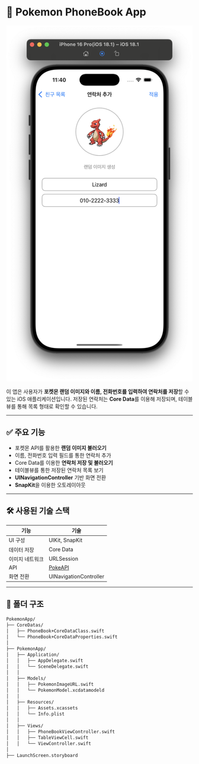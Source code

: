 # 📱 Pokemon PhoneBook App
![alt text](image.png)

이 앱은 사용자가 **포켓몬 랜덤 이미지와 이름, 전화번호를 입력하여 연락처를 저장**할 수 있는 iOS 애플리케이션입니다. 저장된 연락처는 **Core Data**를 이용해 저장되며, 테이블뷰를 통해 목록 형태로 확인할 수 있습니다.

---

## ✅ 주요 기능

- 포켓몬 API를 활용한 **랜덤 이미지 불러오기**
- 이름, 전화번호 입력 필드를 통한 연락처 추가
- Core Data를 이용한 **연락처 저장 및 불러오기**
- 테이블뷰를 통한 저장된 연락처 목록 보기
- **UINavigationController** 기반 화면 전환
- **SnapKit**을 이용한 오토레이아웃

---

## 🛠 사용된 기술 스택

| 기능 | 기술 |
|------|------|
| UI 구성 | UIKit, SnapKit |
| 데이터 저장 | Core Data |
| 이미지 네트워크 | URLSession |
| API | [PokeAPI](https://pokeapi.co/) |
| 화면 전환 | UINavigationController |

---

## 📂 폴더 구조
```plaintext
PokemonApp/
├── CoreDatas/
│   ├── PhoneBook+CoreDataClass.swift
│   └── PhoneBook+CoreDataProperties.swift
│
├── PokemonApp/
│   ├── Application/
│   │   ├── AppDelegate.swift
│   │   └── SceneDelegate.swift
│   │
│   ├── Models/
│   │   ├── PokemonImageURL.swift
│   │   └── PokemonModel.xcdatamodeld
│   │
│   ├── Resources/
│   │   ├── Assets.xcassets
│   │   └── Info.plist
│   │
│   ├── Views/
│   │   ├── PhoneBookViewController.swift
│   │   ├── TableViewCell.swift
│   │   └── ViewController.swift
│
├── LaunchScreen.storyboard
```

